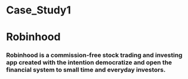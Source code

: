 # Case_Study1

# Robinhood
### Robinhood is a commission-free stock trading and investing app created with the intention democratize and open the financial system to small time and everyday investors.